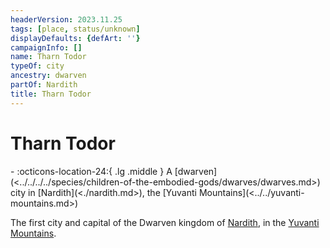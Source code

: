 ```yaml
---
headerVersion: 2023.11.25
tags: [place, status/unknown]
displayDefaults: {defArt: ''}
campaignInfo: []
name: Tharn Todor
typeOf: city
ancestry: dwarven
partOf: Nardith
title: Tharn Todor
---
```


# Tharn Todor
<div class="grid cards ext-narrow-margin ext-one-column" markdown>
-    :octicons-location-24:{ .lg .middle } A [dwarven](<../../../../species/children-of-the-embodied-gods/dwarves/dwarves.md>) city in [Nardith](<./nardith.md>), the [Yuvanti Mountains](<../../yuvanti-mountains.md>)  
</div>


The first city and capital of the Dwarven kingdom of [Nardith](<./nardith.md>), in the [Yuvanti Mountains](<../../yuvanti-mountains.md>). 

